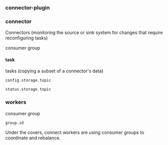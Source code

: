 ### connector-plugin

### connector

Connectors (monitoring the source or sink system for changes that require reconfiguring tasks)

consumer group

#### task

tasks (copying a subset of a connector's data)

`config.storage.topic`

`status.storage.topic`

### workers

consumer group

`group.id`

Under the covers, connect workers are using consumer groups to coordinate and rebalance.

